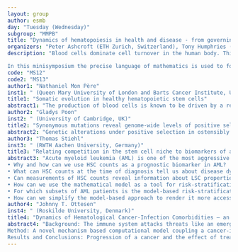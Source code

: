 ```yaml
---
layout: group
author: esmb
day: "Tuesday (Wednesday)"
subgroup: "MMPB"
title: "Dynamics of hematopoiesis in health and disease - from governing principles to clinical implications"
organizers: "Peter Ashcroft (ETH Zurich, Switzerland), Tony Humphries (McGill University, Canada), Morten Andersen (Roskilde University, Denmark)"
description: "Blood cells dominate cell turnover in the human body. This advocates for strong regulating mechanisms of blood production (hematopoiesis). Many diseases of the hematopoietic system can be diagnosed from blood samples while the malfunction itself may be located at the less-accessible stem cell level in the bone marrow – the breeding ground for blood cells. This calls for mechanism-based mathematical modelling and analysis bridging biological knowledge and data from the stem cell level to mature blood cells.

In this minisymposium the precise language of mathematics is used to formulate the governing principles of hematopoiesis. Difficult problems arise, such as including nonlinear feedback mechanisms, interaction of hematopoiesis with the immune system and dealing with heterogeneous subclone formation in the case of blood cancers. The use of mathematical modelling for diagnosis and patient-specific treatment protocols for blood malignancies will be explored."
code: "MS12"
code2: "MS13"
author1: "Nathaniel Mon Père"
inst1: " (Queen Mary University of London and Barts Cancer Institute, UK)"
title1: "Somatic evolution in healthy hematopoietic stem cells"
abstract1: "The production of blood cells is known to be driven by a relatively small group of hematopoietic stem cells (HSCs) which both self-renew and provide lineage progenitors throughout the entirety of an individual’s lifetime. However, many properties of these dynamics are still debated or unknown, in part due to the difficulty of studying HSC behaviour in vivo. Because the stem cell pool self-renews it acquires somatic mutations which are subject to evolutionary pressures and stochastic drift. We show that information on the underlying dynamics is encoded in observations of this mutational landscape, which in turn can be obtained by modern sequencing methods. In particular we use observations of the distribution of mutational burdens and the variant allele frequency spectrum to estimate fundamental quantities such as the per division mutation rate, the size of the HSC pool, and the proportion of asymmetric divisions."
author2: "Gladys Poon"
inst2: " (University of Cambridge, UK)"
title2: "Synonymous mutations reveal genome-wide levels of positive selection in healthy tissues"
abstract2: "Genetic alterations under positive selection in ostensibly healthy tissues have implications for cancer risk. However, total levels of positive selection across the genome remain unknown. How much positive selection elsewhere in the genome is missed by gene-focused sequencing panels? Synonymous passenger mutations that hitchhike to high variant allele frequency are influenced by any driver mutation, regardless of type or location in the genome, and can therefore be used to estimate total levels of positive selection in healthy tissues. By comparing observed numbers of synonymous passengers to the numbers expected due to driver mutations in canonical cancer genes, we show that it is possible to quantify missing selection left to be explained by unobserved drivers elsewhere in the genome. Here we analyse the variant allele frequency spectrum of synonymous mutations from physiologically healthy blood and oesophagus to quantify levels of missing positive selection. In blood we find that only 20% of synonymous passengers can be explained by SNVs in canonical driver genes, suggesting high levels of positive selection for other mutations elsewhere in the genome. In contrast, approximately half of all synonymous passengers in the oesophagus can be explained by just the two driver genes NOTCH1 and TP53, suggesting little positive selection elsewhere. In tissues with high levels of ‘missing’ selection, we show that our framework can be used to guide targeted driver mutation discovery."
author3: "Thomas Stiehl"
inst3: " (RWTH Aachen University, Germany)"
title3: "Relating competition in the stem cell niche to biomarkers of acute myeloid leukemia progression - Insights from mathematical modeling"
abstract3: "Acute myeloid leukemia (AML) is one of the most aggressive cancers of the blood forming (hematopoietic) system. The disease is driven by a small population of leukemic stem cells (LSC). LSC give rise to the malignant cell bulk and out-compete hematopoietic stem cells (HSC) which are required to maintain healthy blood cell formation. HSC depend on a specific supportive micro-environment, the so-called stem cell niche, to fulfil their function. Based on recent experimental evidence we propose a mathematical model to quantitatively describe the competition of HSC and LSC for spaces in the stem cell niche. We calibrate the model to patient data and provide insights in the following questions:
• Why and how can we use HSC counts as a prognostic biomarker in AML?
• What can HSC counts at the time of diagnosis tell us about disease dynamics of individual patients?
• Can measurements of HSC counts reveal information about LSC properties?
• How can we use the mathematical model as a tool for risk-stratification and which additional information does it provide compared to clinical approaches?
• For which subsets of AML patients is the model-based risk-stratification superior to the clinically established approach?
• How can we simplify the model-based approach to render it more accessible to practitioners?"
author4: "Johnny T. Ottesen"
inst4: " (Roskilde University, Denmark)"
title4: "Dynamics of Hematological Cancer-Infection Comorbidities – an in silico study"
abstract4: "Background: The immune system attacks threats like an emerging cancer or infections like COVID-19. Malignant cells may be in a dormant state or escape the immune system resulting in uncontrolled growth and cancer progression. If the immune system is busy fighting a cancer, a sudden severe infection may compromise the immunoediting and the comorbidity may be too taxing to control. 
Method: A novel mechanism based computational model coupling a cancer-infection development to the adaptive immune system is presented and analyzed. We used the model to investigate outcomes of two immunotherapies, interferon-alpha and CAR T-cell therapy as mono therapies as well as in combination with antibiotics. The model maps the outcome to the underlying physiological mechanisms and agree with numerous evidence based medical observations.
Results and Conclusions: Progression of a cancer and the effect of treatments depend on the cancer size, the level of infection, and on the efficiency of the adaptive immune system. The model exhibits bi-stability, i.e. virtual patient trajectories gravitate towards one of the two stable steady states: a dormant state or a full-blown cancer-infection disease state. An infectious threshold curve exists and if infection exceed this separatrix for sufficiently long time cancer escapes and progresses. Thus, early treatment is vital for remission and severe infections may instigate cancer escape. Immunotherapy may sufficiently control cancer progression back into a dormant state but the therapy gains efficiency in combination with antibiotics."
---
```

